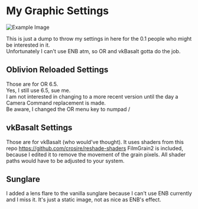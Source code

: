 # My Graphic Settings

![Example Image](image.png)

This is just a dump to throw my settings in here for the 0.1 people who might be interested in it.   
Unfortunately I can't use ENB atm, so OR and vkBasalt gotta do the job. 

## Oblivion Reloaded Settings

Those are for OR 6.5.   
Yes, I still use 6.5, sue me.   
I am not interested in changing to a more recent version until the day a Camera Command replacement is made.   
Be aware, I changed the OR menu key to numpad /


## vkBasalt Settings

Those are for vkBasalt (who would've thought). 
It uses shaders from this repo https://github.com/crosire/reshade-shaders
FilmGrain2 is included, because I edited it to remove the movement of the grain pixels. 
All shader paths would have to be adjusted to your system.

## Sunglare

I added a lens flare to the vanilla sunglare because I can't use ENB currently and I miss it. It's just a static image, not as nice as ENB's effect. 

